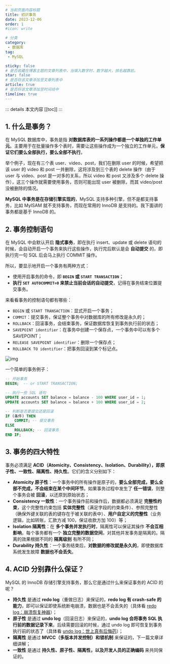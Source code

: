 ```yaml
---
# 当前页面内容标题
title: 初识事务
date: 2023-12-06
order: 1
#icon: write

# 分类
category:
 - 数据库
tag:
 - MySQL

sticky: false
# 是否收藏在博客主题的文章列表中，当填入数字时，数字越大，排名越靠前。
star: false
# 是否将该文章添加至文章列表中
article: true
# 是否将该文章添加至时间线中
timeline: true
---
```



::: details 本文内容
[[toc]]
:::


## 1. 什么是事务？

在 MySQL 数据库中，事务是指 **对数据库表的一系列操作都是一个单独的工作单元**。主要用于在批量操作多个表时，需要让这些操作成为一个独立的工作单元，**保证它们要么全部执行，要么全部不执行**。

举个例子，现在有三个表 user、video、post，我们在删除 user 的时候，希望把该 user 的 video 和 post 一并删除，这将涉及到三个表的 delete 操作（由于 user 与 video、post 是一对多的关系，所以 video 和 post 又涉及多个 delete 操作），这三个操作就需要使用事务，否则可能出现 user 被删除，而其 video/post 没被删除的情况。

**MySQL 中事务是在存储引擎实现的**，MySQL 支持多种引擎，但不是都支持事务，比如 MyISAM 就不支持事务，而现在常用的 InnoDB 是支持的。我下面讲的事务都是基于 InnoDB 的。

## 2. 事务控制语句

在 MySQL 中会默认开启 **隐式事务**，即在执行 insert、update 或 delete 语句的时候，会自动开启一个事务来执行这些操作，执行完后默认是会 **自动提交** 的，即执行完一句 SQL 后会马上执行 COMMIT 操作。

所以，要显示地开启一个事务有两种方式：

- 使用开启事务的命令，即 **`BEGIN` 或 `START TRANSACTION`**；
- **执行 `SET AUTOCOMMIT=0` 来禁止当前会话的自动提交**，记得在事务结束位置提交事务。

来看看事务的控制语句都有哪些：

- `BEGIN` 或 `START TRANSACTION`：显式开启一个事务；
- `COMMIT`：提交事务，保证整个事务中对数据库的所有修改是永久的；
- `ROLLBACK`：回滚事务，会结束事务，保证数据库恢复到事务执行前的状态；
- `SAVEPOINT identifier`：在事务中创建一个保存点，一个事务中可以有多个 SAVEPOINT；
- `RELEASE SAVEPOINT identifier`：删除一个保存点；
- `ROLLBACK TO identifier`：把事务回滚到某个标记点。

![img](https://run-notes.oss-cn-beijing.aliyuncs.com/notes/https%2Fwww.runoob.com%2Fwp-content%2Fuploads%2F2014%2F03-2023_12_06-1701842077.webp)

一个简单的事务例子：

```sql
-- 开始事务
BEGIN;	-- or START TRANSACTION;

-- 执行一些 SQL 语句
UPDATE accounts SET balance = balance - 100 WHERE user_id = 1;
UPDATE accounts SET balance = balance + 100 WHERE user_id = 2;

-- 判断是否要提交还是回滚
IF (条件) THEN
    COMMIT; -- 提交事务
ELSE
    ROLLBACK; -- 回滚事务
END IF;
```

## 3. 事务的四大特性

事务必须满足 **ACID（Atomicity、Consistency、Isolation、Durability），即原子性、一致性、隔离性、持久性**。它们的含义分别如下：

- **Atomicity 原子性**：一个事务中的所有操作是原子的，**要么全部完成，要么全部不完成，不会结束在某个中间环节**。如果事务过程中发生了 **任一错误**，则整个事务会被 **回滚**，以还原到原始状态；
- **Consistency 一致性**：一个事务操作前和操作后，数据都必须满足 **完整性约束**，这个完整性约束包括 **实体完整性**（满足字段的约束条件）、参照完整性（确保外键关联的表的键存在于被关联的表中）、**用户自定义的完整性**（业务逻辑，比如转账，汇款方减 100，保证收款方加 100）等；
- **Isolation 隔离性**：在 **多个事务并发执行时**，隔离性可以保证其操作 **不会互相影响**，每个事务都有一个 **独立完整的数据空间**，对其他并发事务是隔离的。隔离的效果根据不同的 **隔离级别** 有所不同；
- **Durability 持久性**：一个事务结束后，**对数据的修改就是永久的**，即使数据库系统发生故障 **数据也不会丢失**。

## 4. ACID 分别靠什么保证？

MySQL 的 InnoDB 存储引擎支持事务，那么它是通过什么来保证事务的 ACID 的呢？

- **持久性** 是通过 **redo log**（重做日志）来保证的，**redo log 有 crash-safe 的能力**，即可以保证即使系统断电崩溃，数据也是不会丢失的（具体看 [redo log：崩溃恢复神器](https://code.0x3f4.run/backend/database/mysql/log/redo%20log%EF%BC%9A%E5%B4%A9%E6%BA%83%E6%81%A2%E5%A4%8D%E7%A5%9E%E5%99%A8.html#_6-checkpoint)）；
- **原子性** 是通过 **undo log**（回滚日志）来保证的，**undo log 会将事务 SQL 执行前的数据记录下来**，后续需要回滚的时候，通过 undo log 即可恢复到事务执行前的状态了（具体看 [undo log：世上真有后悔药](https://code.0x3f4.run/backend/database/mysql/log/undo%20log%EF%BC%9A%E4%B8%96%E4%B8%8A%E7%9C%9F%E6%9C%89%E5%90%8E%E6%82%94%E8%8D%AF.html)）；
- **隔离性** 是通过 **MVCC（多版本并发控制）和锁机制** 来保证的，下一篇文章详细讲解；
- **一致性** 是通过 **持久性、原子性、隔离性，以及开发人员的正确编码** 来共同保证的。




